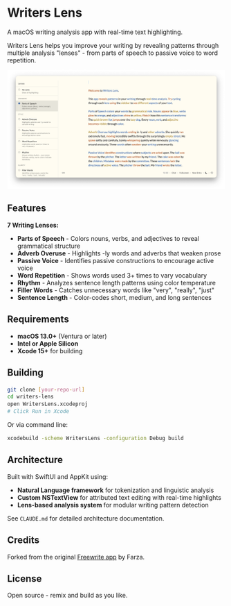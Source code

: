# Writers Lens

A macOS writing analysis app with real-time text highlighting.

Writers Lens helps you improve your writing by revealing patterns through multiple analysis "lenses" - from parts of speech to passive voice to word repetition.

![Writers Lens Screenshot](screenshot.png)

## Features

**7 Writing Lenses:**

- **Parts of Speech** - Colors nouns, verbs, and adjectives to reveal grammatical structure
- **Adverb Overuse** - Highlights -ly words and adverbs that weaken prose
- **Passive Voice** - Identifies passive constructions to encourage active voice
- **Word Repetition** - Shows words used 3+ times to vary vocabulary
- **Rhythm** - Analyzes sentence length patterns using color temperature
- **Filler Words** - Catches unnecessary words like "very", "really", "just"
- **Sentence Length** - Color-codes short, medium, and long sentences

## Requirements

- **macOS 13.0+** (Ventura or later)
- **Intel or Apple Silicon**
- **Xcode 15+** for building

## Building

```bash
git clone [your-repo-url]
cd writers-lens
open WritersLens.xcodeproj
# Click Run in Xcode
```

Or via command line:

```bash
xcodebuild -scheme WritersLens -configuration Debug build
```

## Architecture

Built with SwiftUI and AppKit using:
- **Natural Language framework** for tokenization and linguistic analysis
- **Custom NSTextView** for attributed text editing with real-time highlights
- **Lens-based analysis system** for modular writing pattern detection

See `CLAUDE.md` for detailed architecture documentation.

## Credits

Forked from the original [Freewrite app](https://github.com/farzaa/freewrite) by Farza.

## License

Open source - remix and build as you like.
